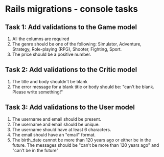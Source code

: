 # Rails migrations - console tasks

## Task 1: Add validations to the Game model

1. All the columns are required
2. The genre should be one of the following: Simulator, Adventure, Strategy, Role-playing (RPG), Shooter, Fighting, Sport.
3. The price should be a positive number.

## Task 2: Add validations to the Critic model

1. The title and body shouldn't be blank
2. The error message for a blank title or body should be: "can't be blank. Please write something!"

## Task 3: Add validations to the User model

1. The username and email should be present.
2. The username and email should be unique.
3. The username should have at least 6 characters.
4. The email should have an "email" format.
5. The birth_date cannot be more than 120 years ago or either be in the future. The messages should be "can't be more than 120 years ago" and "can't be in the future"
